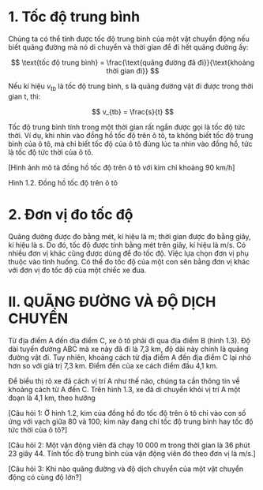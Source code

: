 # 1. Tốc độ trung bình

Chúng ta có thể tính được tốc độ trung bình của một vật chuyển động nếu biết quãng đường mà nó di chuyển và thời gian để đi hết quãng đường ấy:

$$ \text{tốc độ trung bình} = \frac{\text{quãng đường đã đi}}{\text{khoảng thời gian đi}} $$

Nếu kí hiệu $v_{tb}$ là tốc độ trung bình, s là quãng đường vật đi được trong thời gian t, thì:

$$ v_{tb} = \frac{s}{t} $$

Tốc độ trung bình tính trong một thời gian rất ngắn được gọi là tốc độ tức thời. Ví dụ, khi nhìn vào đồng hồ tốc độ trên ô tô, ta không biết tốc độ trung bình của ô tô, mà chỉ biết tốc độ của ô tô đúng lúc ta nhìn vào đồng hồ, tức là tốc độ tức thời của ô tô.

[Hình ảnh mô tả đồng hồ tốc độ trên ô tô với kim chỉ khoảng 90 km/h]

Hình 1.2. Đồng hồ tốc độ trên ô tô

# 2. Đơn vị đo tốc độ

Quãng đường được đo bằng mét, kí hiệu là m; thời gian được đo bằng giây, kí hiệu là s. Do đó, tốc độ được tính bằng mét trên giây, kí hiệu là m/s. Có nhiều đơn vị khác cũng được dùng để đo tốc độ. Việc lựa chọn đơn vị phụ thuộc vào tình huống. Có thể đo tốc độ của một con sên bằng đơn vị khác với đơn vị đo tốc độ của một chiếc xe đua.

# II. QUÃNG ĐƯỜNG VÀ ĐỘ DỊCH CHUYỂN

Từ địa điểm A đến địa điểm C, xe ô tô phải đi qua địa điểm B (hình 1.3). Độ dài tuyến đường ABC mà xe này đã đi là 7,3 km, độ dài này chính là quãng đường vật đi. Tuy nhiên, khoảng cách từ địa điểm A đến địa điểm C lại nhỏ hơn so với giá trị 7,3 km. Điểm đến của xe cách điểm đầu 4,1 km.

Để biểu thị rõ xe đã cách vị trí A như thế nào, chúng ta cần thông tin về khoảng cách từ A đến C. Trên hình 1.3, xe đã di chuyển khỏi vị trí A một đoạn là 4,1 km, theo hướng

[Câu hỏi 1: Ở hình 1.2, kim của đồng hồ đo tốc độ trên ô tô chỉ vào con số ứng với vạch giữa 80 và 100; kim này đang chỉ tốc độ trung bình hay tốc độ tức thời của ô tô?]

[Câu hỏi 2: Một vận động viên đã chạy 10 000 m trong thời gian là 36 phút 23 giây 44. Tính tốc độ trung bình của vận động viên đó theo đơn vị là m/s.]

[Câu hỏi 3: Khi nào quãng đường và độ dịch chuyển của một vật chuyển động có cùng độ lớn?]